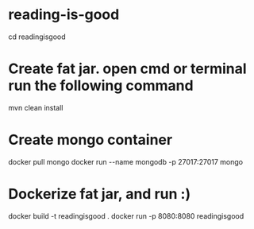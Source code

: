 # reading-is-good


cd readingisgood

# Create fat jar. open cmd or terminal run the following command
mvn clean install

# Create mongo container
docker pull mongo
docker run --name mongodb -p 27017:27017 mongo

# Dockerize fat jar, and run :)
docker build -t readingisgood .
docker run -p 8080:8080 readingisgood
